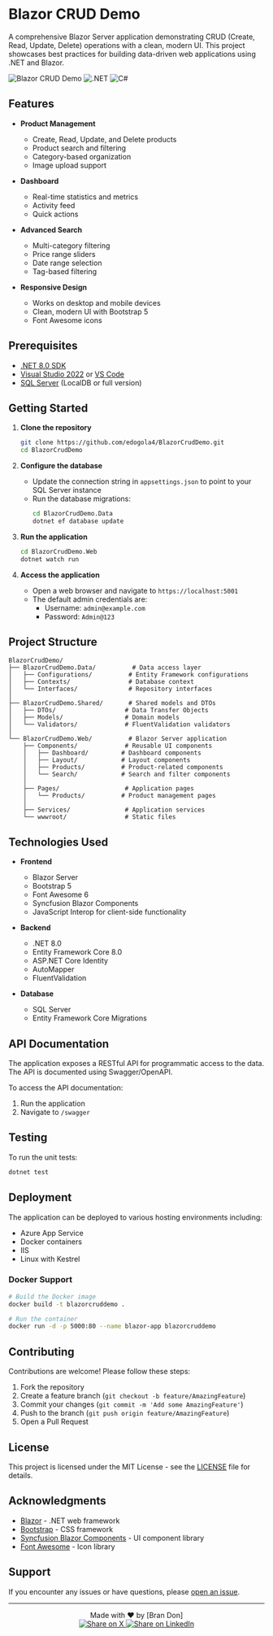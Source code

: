 # Blazor CRUD Demo

A comprehensive Blazor Server application demonstrating CRUD (Create, Read, Update, Delete) operations with a clean, modern UI. This project showcases best practices for building data-driven web applications using .NET and Blazor.

![Blazor CRUD Demo](https://img.shields.io/badge/Blazor-5C2D91?logo=blazor&logoColor=white) ![.NET](https://img.shields.io/badge/.NET-5C2D91?logo=.net&logoColor=white) ![C#](https://img.shields.io/badge/C%23-239120?logo=c-sharp&logoColor=white)

## Features

- **Product Management**
  - Create, Read, Update, and Delete products
  - Product search and filtering
  - Category-based organization
  - Image upload support

- **Dashboard**
  - Real-time statistics and metrics
  - Activity feed
  - Quick actions

- **Advanced Search**
  - Multi-category filtering
  - Price range sliders
  - Date range selection
  - Tag-based filtering

- **Responsive Design**
  - Works on desktop and mobile devices
  - Clean, modern UI with Bootstrap 5
  - Font Awesome icons

## Prerequisites

- [.NET 8.0 SDK](https://dotnet.microsoft.com/download/dotnet/8.0)
- [Visual Studio 2022](https://visualstudio.microsoft.com/vs/) or [VS Code](https://code.visualstudio.com/)
- [SQL Server](https://www.microsoft.com/en-us/sql-server/sql-server-downloads) (LocalDB or full version)

## Getting Started

1. **Clone the repository**
   ```bash
   git clone https://github.com/edogola4/BlazorCrudDemo.git
   cd BlazorCrudDemo
   ```

2. **Configure the database**
   - Update the connection string in `appsettings.json` to point to your SQL Server instance
   - Run the database migrations:
     ```bash
     cd BlazorCrudDemo.Data
     dotnet ef database update
     ```

3. **Run the application**
   ```bash
   cd BlazorCrudDemo.Web
   dotnet watch run
   ```

4. **Access the application**
   - Open a web browser and navigate to `https://localhost:5001`
   - The default admin credentials are:
     - Username: `admin@example.com`
     - Password: `Admin@123`

## Project Structure

```
BlazorCrudDemo/
├── BlazorCrudDemo.Data/          # Data access layer
│   ├── Configurations/          # Entity Framework configurations
│   ├── Contexts/                # Database context
│   └── Interfaces/              # Repository interfaces
│
├── BlazorCrudDemo.Shared/       # Shared models and DTOs
│   ├── DTOs/                   # Data Transfer Objects
│   ├── Models/                 # Domain models
│   └── Validators/             # FluentValidation validators
│
└── BlazorCrudDemo.Web/          # Blazor Server application
    ├── Components/             # Reusable UI components
    │   ├── Dashboard/         # Dashboard components
    │   ├── Layout/            # Layout components
    │   ├── Products/          # Product-related components
    │   └── Search/            # Search and filter components
    │
    ├── Pages/                  # Application pages
    │   └── Products/          # Product management pages
    │
    ├── Services/               # Application services
    └── wwwroot/                # Static files
```

## Technologies Used

- **Frontend**
  - Blazor Server
  - Bootstrap 5
  - Font Awesome 6
  - Syncfusion Blazor Components
  - JavaScript Interop for client-side functionality

- **Backend**
  - .NET 8.0
  - Entity Framework Core 8.0
  - ASP.NET Core Identity
  - AutoMapper
  - FluentValidation

- **Database**
  - SQL Server
  - Entity Framework Core Migrations

## API Documentation

The application exposes a RESTful API for programmatic access to the data. The API is documented using Swagger/OpenAPI.

To access the API documentation:
1. Run the application
2. Navigate to `/swagger`

## Testing

To run the unit tests:

```bash
dotnet test
```

## Deployment

The application can be deployed to various hosting environments including:
- Azure App Service
- Docker containers
- IIS
- Linux with Kestrel

### Docker Support

```bash
# Build the Docker image
docker build -t blazorcruddemo .

# Run the container
docker run -d -p 5000:80 --name blazor-app blazorcruddemo
```

## Contributing

Contributions are welcome! Please follow these steps:

1. Fork the repository
2. Create a feature branch (`git checkout -b feature/AmazingFeature`)
3. Commit your changes (`git commit -m 'Add some AmazingFeature'`)
4. Push to the branch (`git push origin feature/AmazingFeature`)
5. Open a Pull Request

## License

This project is licensed under the MIT License - see the [LICENSE](LICENSE) file for details.

## Acknowledgments

- [Blazor](https://dotnet.microsoft.com/apps/aspnet/web-apps/blazor) - .NET web framework
- [Bootstrap](https://getbootstrap.com/) - CSS framework
- [Syncfusion Blazor Components](https://www.syncfusion.com/blazor-components) - UI component library
- [Font Awesome](https://fontawesome.com/) - Icon library

## Support

If you encounter any issues or have questions, please [open an issue](https://github.com/edogola4/BlazorCrudDemo/issues).

---

<div align="center">
  Made with ❤️ by [Bran Don]
  <br>
  <a href="https://twitter.com/intent/tweet?text=Check%20out%20this%20awesome%20Blazor%20CRUD%20demo!&url=https%3A%2F%2Fgithub.com%2Fedogola4%2FBlazorCrudDemo">
    <img src="https://img.shields.io/badge/Share_on_X-000000?style=for-the-badge&logo=x&logoColor=white" alt="Share on X">
  </a>
  <a href="https://www.linkedin.com/shareArticle?mini=true&url=https%3A%2F%2Fgithub.com%2Fedogola4%2FBlazorCrudDemo">
    <img src="https://img.shields.io/badge/Share_on_LinkedIn-0077B5?style=for-the-badge&logo=linkedin&logoColor=white" alt="Share on LinkedIn">
  </a>
</div>
